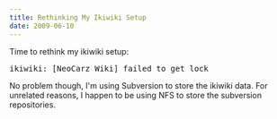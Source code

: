 ```yaml
---
title: Rethinking My Ikiwiki Setup
date: 2009-06-10
---
```

Time to rethink my ikiwiki setup:

<pre>
ikiwiki: [NeoCarz Wiki] failed to get lock</pre>

No problem though, I'm using Subversion to store the ikiwiki data. For unrelated reasons, I happen to be using NFS to store the subversion repositories.


